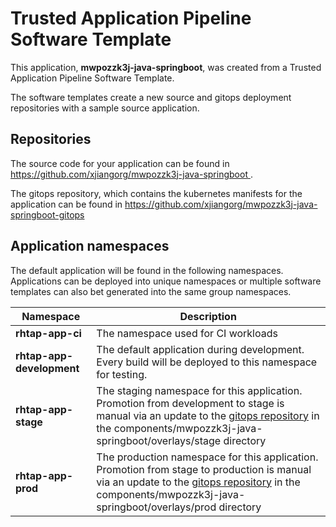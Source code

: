 # Trusted Application Pipeline Software Template

This application, **mwpozzk3j-java-springboot**, was created from a Trusted Application Pipeline Software Template.

The software templates create a new source and gitops deployment repositories with a sample source application. 

## Repositories

The source code for your application can be found in [https://github.com/xjiangorg/mwpozzk3j-java-springboot ](https://github.com/xjiangorg/mwpozzk3j-java-springboot ).
 
The gitops repository, which contains the kubernetes manifests for the application can be found in 
[https://github.com/xjiangorg/mwpozzk3j-java-springboot-gitops ](https://github.com/xjiangorg/mwpozzk3j-java-springboot-gitops ) 

## Application namespaces 

The default application will be found in the following namespaces. Applications can be deployed into unique namespaces or multiple software templates can also bet generated into the same group namespaces.  

|  Namespace   |  Description   |  
| -------- | -------- |
| **rhtap-app-ci** | The namespace used for CI workloads |
| **rhtap-app-development** | The default application during development. Every build will be deployed to this namespace for testing. |
| **rhtap-app-stage** | The staging namespace for this application. Promotion from development to stage is manual via an update to the [gitops repository](https://github.com/xjiangorg/mwpozzk3j-java-springboot-gitops ) in the components/mwpozzk3j-java-springboot/overlays/stage directory |
| **rhtap-app-prod** | The production namespace for this application. Promotion from stage to production is manual via an update to the [gitops repository](https://github.com/xjiangorg/mwpozzk3j-java-springboot-gitops ) in the components/mwpozzk3j-java-springboot/overlays/prod directory |